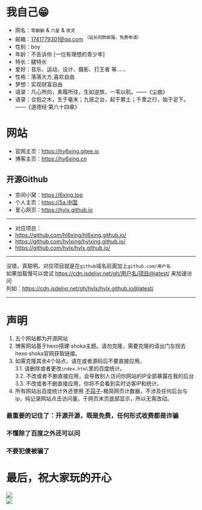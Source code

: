 # 我自己😁
            
   
            
- 网名：`零躺躺` & `六星` & `夜灵`
- 邮箱：1741779301@qq.com  <sup>（站长同款邮箱，免费申请）</sup>
- 性别：boy
- 年龄：不告诉你 [一位有理想的青少年]
- 特长：腿特长
- 爱好：音乐、运动、设计、摄影、打王者 等……
- 性格：落落大方,喜欢自由
- 梦想：实现财富自由
- 语录：凡心所向，素履所往，生如逆旅，一苇以航。——《尘曲》
- 语录：合抱之木，生于毫末；九层之台，起于累土；千里之行，始于足下。——《道德经·第六十四章》
        
# 网站
- 官网主页：https://hy6xing.gitee.io
- 博客主页：https://hy6xing.cn
## 开源Github
- 空间小窝：https://6xing.top   
- 个人主页：https://5a.中国           
- 爱心网页：https://hylx.github.io    
***
- 对应项目：
- https://github.com/hl6xing/hl6xing.github.io/
- https://github.com/hylxing/hylxing.github.io/
- https://github.com/hylx/hylx.github.io/
 *** 
 没错，真聪明。对应项目就是在`github`域名前面加上`github.com/用户名`  
 如果加载慢可以尝试 https://cdn.jsdelivr.net/gh/用户名/项目@latest/ 来加速访问  
 列如：https://cdn.jsdelivr.net/gh/hylx/hylx.github.io@latest/
 ***
# 声明
1. 五个网站都为开源网站  
2. 博客网站基于hexo搭建·shoka主题。请勿克隆，需要克隆的请出门左拐去hexo·shoka官网获取链接。  
3. 如需克隆其余4个站点，请在或者源码后不要直接应用。  
3.1. 请删除或者更改`index.html`里的百度统计。  
3.2. 不改或者不删直接应用，会导致别人访问你网站的IP全部暴露在我的后台  
3.3. 不改或者不删直接应用，你将不会看到实时访客IP和统计。  
4. 所有网站出百度统计外还使用 [不蒜子](http://busuanzi.ibruce.info/)-极简网页计数器，不涉及任何后台与ip，纯记录网站点击访问量。于网页末页底部显示，所以无需改动。 
### 最重要的记住了：开源开源，既是免费，任何形式收费都是诈骗
### 不懂除了百度之外还可以问
### 不要犯傻被骗了
# 最后，祝大家玩的开心
![](https://gimg2.baidu.com/image_search/src=http%3A%2F%2Fimg9.doubanio.com%2Fview%2Fgroup_topic%2Fraw%2Fpublic%2Fp281812384.jpg&refer=http%3A%2F%2Fimg9.doubanio.com&app=2002&size=f9999,10000&q=a80&n=0&g=0n&fmt=auto?sec=1678872874&t=a5b0587da2559da9029c5ae1fff0d352)  
![](https://gimg2.baidu.com/image_search/src=http%3A%2F%2Fimg1.doubanio.com%2Fview%2Fgroup_topic%2Fraw%2Fpublic%2Fp281812147.jpg&refer=http%3A%2F%2Fimg1.doubanio.com&app=2002&size=f9999,10000&q=a80&n=0&g=0n&fmt=auto?sec=1678872851&t=c0040838fa1983502b24b7283f2037fb)
